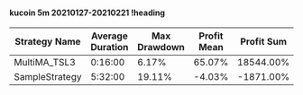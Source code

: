 #### kucoin 5m 20210127-20210221 !heading
| Strategy Name  | Average Duration | Max Drawdown | Profit Mean | Profit Sum | Profit Total | Trade Count | Win Rate |
| -------------- | ---------------- | ------------ | ----------- | ---------- | ------------ | ----------- | -------- |
| MultiMA_TSL3   | 0:16:00          | 6.17%        | 65.07%      | 18544.00%  | 4346.00%     | 285         | 66.32%   |
| SampleStrategy | 5:32:00          | 19.11%       | -4.03%      | -1871.00%  | -675.00%     | 464         | 86.64%   |
